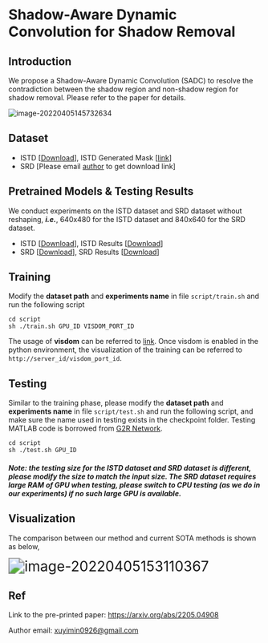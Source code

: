 # Shadow-Aware Dynamic Convolution for Shadow Removal

## Introduction

We propose a Shadow-Aware Dynamic Convolution (SADC) to resolve the contradiction between the shadow region and non-shadow region for shadow removal. Please refer to the paper for details.

<img src=".\images\sadc.png" alt="image-20220405145732634" style="zoom:100%;" />

## Dataset

- ISTD [[Download](https://github.com/DeepInsight-PCALab/ST-CGAN)], ISTD Generated Mask [[link](https://github.com/rayleizhu/FDRNet)]
- SRD [Please email [author](http://vision.sia.cn/our%20team/JiandongTian/JiandongTian.html) to get download link]

## Pretrained Models & Testing Results

We conduct experiments on the ISTD dataset and SRD dataset without reshaping, ***i.e.***, 640x480 for the ISTD dataset and 840x640 for the SRD dataset.

- ISTD [[Download](https://drive.google.com/drive/folders/1O7WdOARj3A5CFhWu2Yvz8OpAbBXyDJc4?usp=sharing)], ISTD Results [[Download](https://drive.google.com/drive/folders/1TNd-y_th2JuW_UK-pyJK0cPRe5cKzIDX?usp=sharing)]
- SRD [[Download](https://drive.google.com/drive/folders/1-vZoh27t3Bl1-TZfhW600BufFYW4_-d3?usp=sharing)], SRD Results [[Download](https://drive.google.com/drive/folders/1yLeavgUzw0_EjqgttkLKv8AzfK-zduCn?usp=sharing)]

## Training

Modify the **dataset path** and **experiments name** in file `script/train.sh` and run the following script

```shell
cd script
sh ./train.sh GPU_ID VISDOM_PORT_ID
```

The usage of **visdom** can be referred to [link](https://github.com/fossasia/visdom). Once visdom is enabled in the python environment, the visualization of  the training can be referred to `http://server_id/visdom_port_id`.

## Testing

Similar to the training phase, please modify the **dataset path** and **experiments name** in file `script/test.sh` and run the following script, and make sure the name used in testing exists in the checkpoint folder. Testing MATLAB code is borrowed from [G2R Network](https://github.com/hhqweasd/G2R-ShadowNet).

```shell
cd script
sh ./test.sh GPU_ID
```

##### Note: the testing size for the ISTD dataset and SRD dataset is different, please modify the size to match the input size. The SRD dataset requires large RAM of GPU when testing, please switch to CPU testing (as we do in our experiments) if no such large GPU is available.

## Visualization

The comparison between our method and current SOTA methods is shown as below,

<img src=".\images\results.png" alt="image-20220405153110367" style="zoom: 200%;" />

## Ref

Link to the pre-printed paper: https://arxiv.org/abs/2205.04908

Author email: xuyimin0926@gmail.com
